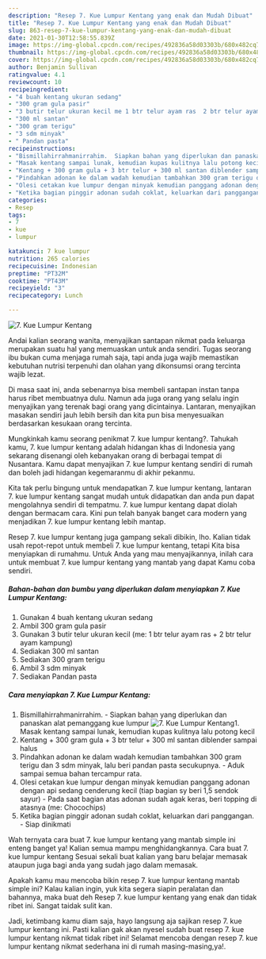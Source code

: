 ```yaml
---
description: "Resep 7. Kue Lumpur Kentang yang enak dan Mudah Dibuat"
title: "Resep 7. Kue Lumpur Kentang yang enak dan Mudah Dibuat"
slug: 863-resep-7-kue-lumpur-kentang-yang-enak-dan-mudah-dibuat
date: 2021-01-30T12:58:55.839Z
image: https://img-global.cpcdn.com/recipes/492836a58d03303b/680x482cq70/7-kue-lumpur-kentang-foto-resep-utama.jpg
thumbnail: https://img-global.cpcdn.com/recipes/492836a58d03303b/680x482cq70/7-kue-lumpur-kentang-foto-resep-utama.jpg
cover: https://img-global.cpcdn.com/recipes/492836a58d03303b/680x482cq70/7-kue-lumpur-kentang-foto-resep-utama.jpg
author: Benjamin Sullivan
ratingvalue: 4.1
reviewcount: 10
recipeingredient:
- "4 buah kentang ukuran sedang"
- "300 gram gula pasir"
- "3 butir telur ukuran kecil me 1 btr telur ayam ras  2 btr telur ayam kampung"
- "300 ml santan"
- "300 gram terigu"
- "3 sdm minyak"
- " Pandan pasta"
recipeinstructions:
- "Bismillahirrahmanirrahim.  Siapkan bahan yang diperlukan dan panaskan alat pemanggang kue lumpur"
- "Masak kentang sampai lunak, kemudian kupas kulitnya lalu potong kecil"
- "Kentang + 300 gram gula + 3 btr telur + 300 ml santan diblender sampai halus"
- "Pindahkan adonan ke dalam wadah kemudian tambahkan 300 gram terigu dan 3 sdm minyak, lalu beri pandan pasta secukupnya.  Aduk sampai semua bahan tercampur rata."
- "Olesi cetakan kue lumpur dengan minyak kemudian panggang adonan dengan api sedang cenderung kecil (tiap bagian sy beri 1,5 sendok sayur)  Pada saat bagian atas adonan sudah agak keras, beri topping di atasnya (me: Chocochips)"
- "Ketika bagian pinggir adonan sudah coklat, keluarkan dari panggangan.  Siap dinikmati"
categories:
- Resep
tags:
- 7
- kue
- lumpur

katakunci: 7 kue lumpur 
nutrition: 265 calories
recipecuisine: Indonesian
preptime: "PT32M"
cooktime: "PT43M"
recipeyield: "3"
recipecategory: Lunch

---
```



![7. Kue Lumpur Kentang](https://img-global.cpcdn.com/recipes/492836a58d03303b/680x482cq70/7-kue-lumpur-kentang-foto-resep-utama.jpg)

Andai kalian seorang wanita, menyajikan santapan nikmat pada keluarga merupakan suatu hal yang memuaskan untuk anda sendiri. Tugas seorang ibu bukan cuma menjaga rumah saja, tapi anda juga wajib memastikan kebutuhan nutrisi terpenuhi dan olahan yang dikonsumsi orang tercinta wajib lezat.

Di masa  saat ini, anda sebenarnya bisa membeli santapan instan tanpa harus ribet membuatnya dulu. Namun ada juga orang yang selalu ingin menyajikan yang terenak bagi orang yang dicintainya. Lantaran, menyajikan masakan sendiri jauh lebih bersih dan kita pun bisa menyesuaikan berdasarkan kesukaan orang tercinta. 



Mungkinkah kamu seorang penikmat 7. kue lumpur kentang?. Tahukah kamu, 7. kue lumpur kentang adalah hidangan khas di Indonesia yang sekarang disenangi oleh kebanyakan orang di berbagai tempat di Nusantara. Kamu dapat menyajikan 7. kue lumpur kentang sendiri di rumah dan boleh jadi hidangan kegemaranmu di akhir pekanmu.

Kita tak perlu bingung untuk mendapatkan 7. kue lumpur kentang, lantaran 7. kue lumpur kentang sangat mudah untuk didapatkan dan anda pun dapat mengolahnya sendiri di tempatmu. 7. kue lumpur kentang dapat diolah dengan bermacam cara. Kini pun telah banyak banget cara modern yang menjadikan 7. kue lumpur kentang lebih mantap.

Resep 7. kue lumpur kentang juga gampang sekali dibikin, lho. Kalian tidak usah repot-repot untuk membeli 7. kue lumpur kentang, tetapi Kita bisa menyiapkan di rumahmu. Untuk Anda yang mau menyajikannya, inilah cara untuk membuat 7. kue lumpur kentang yang mantab yang dapat Kamu coba sendiri.

<!--inarticleads1-->

##### Bahan-bahan dan bumbu yang diperlukan dalam menyiapkan 7. Kue Lumpur Kentang:

1. Gunakan 4 buah kentang ukuran sedang
1. Ambil 300 gram gula pasir
1. Gunakan 3 butir telur ukuran kecil (me: 1 btr telur ayam ras + 2 btr telur ayam kampung)
1. Sediakan 300 ml santan
1. Sediakan 300 gram terigu
1. Ambil 3 sdm minyak
1. Sediakan  Pandan pasta




<!--inarticleads2-->

##### Cara menyiapkan 7. Kue Lumpur Kentang:

1. Bismillahirrahmanirrahim.  - Siapkan bahan yang diperlukan dan panaskan alat pemanggang kue lumpur
<img src="https://img-global.cpcdn.com/steps/f9f09c7841360674/160x128cq70/7-kue-lumpur-kentang-langkah-memasak-1-foto.jpg" alt="7. Kue Lumpur Kentang">1. Masak kentang sampai lunak, kemudian kupas kulitnya lalu potong kecil
1. Kentang + 300 gram gula + 3 btr telur + 300 ml santan diblender sampai halus
1. Pindahkan adonan ke dalam wadah kemudian tambahkan 300 gram terigu dan 3 sdm minyak, lalu beri pandan pasta secukupnya.  - Aduk sampai semua bahan tercampur rata.
1. Olesi cetakan kue lumpur dengan minyak kemudian panggang adonan dengan api sedang cenderung kecil (tiap bagian sy beri 1,5 sendok sayur)  - Pada saat bagian atas adonan sudah agak keras, beri topping di atasnya (me: Chocochips)
1. Ketika bagian pinggir adonan sudah coklat, keluarkan dari panggangan.  - Siap dinikmati




Wah ternyata cara buat 7. kue lumpur kentang yang mantab simple ini enteng banget ya! Kalian semua mampu menghidangkannya. Cara buat 7. kue lumpur kentang Sesuai sekali buat kalian yang baru belajar memasak ataupun juga bagi anda yang sudah jago dalam memasak.

Apakah kamu mau mencoba bikin resep 7. kue lumpur kentang mantab simple ini? Kalau kalian ingin, yuk kita segera siapin peralatan dan bahannya, maka buat deh Resep 7. kue lumpur kentang yang enak dan tidak ribet ini. Sangat taidak sulit kan. 

Jadi, ketimbang kamu diam saja, hayo langsung aja sajikan resep 7. kue lumpur kentang ini. Pasti kalian gak akan nyesel sudah buat resep 7. kue lumpur kentang nikmat tidak ribet ini! Selamat mencoba dengan resep 7. kue lumpur kentang nikmat sederhana ini di rumah masing-masing,ya!.

